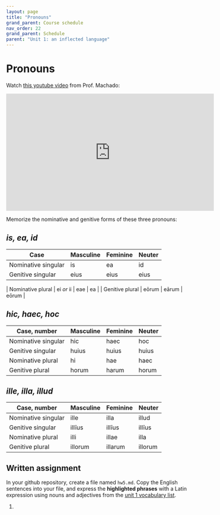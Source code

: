 ```yaml
---
layout: page
title: "Pronouns"
grand_parent: Course schedule
nav_order: 22
grand_parent: Schedule
parent: "Unit 1: an inflected language"
---
```



# Pronouns


Watch [this youtube video](https://www.youtube.com/watch?v=Ko88xi01AMY) from Prof. Machado:

<iframe width="560" height="315" src="https://www.youtube.com/embed/Ko88xi01AMY" title="YouTube video player" frameborder="0" allow="accelerometer; autoplay; clipboard-write; encrypted-media; gyroscope; picture-in-picture" allowfullscreen></iframe>

Memorize the nominative and genitive forms of these three pronouns:


## *is, ea, id*

| Case |	Masculine |	Feminine |	Neuter |
| --- | --- | --- | ---  | 
| Nominative singular |	is |	ea |	id |
| Genitive singular |	eius |	eius |	eius |

| Nominative plural | 	ei *or* ii |	eae | 	ea |
| Genitive plural | 	eōrum |	eārum | 	eōrum |

## *hic, haec, hoc*

| Case, number| 	Masculine |	Feminine | 	Neuter |
| --- | --- | --- | ---  | 
| Nominative singular | 	hic |	haec | 	hoc |
| Genitive singular | 	huius |	huius | 	huius |
| Nominative plural | 	hi |	hae | 	haec |
| Genitive plural | 	horum |	harum | 	horum |



## *ille, illa, illud*

| Case, number| 	Masculine |	Feminine | 	Neuter |
| --- | --- | --- | ---  | 
| Nominative singular|	ille | 	illa |	illud |
| Genitive singular |	illīus |	illīus |	illīus |
| Nominative plural | 	illi |	illae | 	illa |
| Genitive plural | 	illorum |	illarum | 	illorum |




##  Written assignment

In your github repository, create a file named `hw5.md`.  Copy the English sentences into your file, and express the **highlighted phrases** with a Latin expression using nouns and adjectives from the [unit 1 vocabulary list](https://neelsmith.github.io/latin101/modules/unit1/vocab1/).


1. 